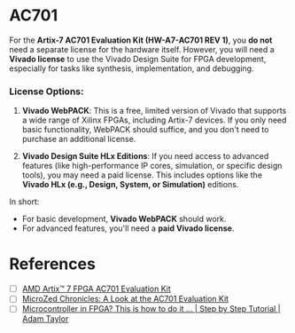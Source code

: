 # AC701


For the **Artix-7 AC701 Evaluation Kit (HW-A7-AC701 REV 1)**, you **do not** need a separate license for the hardware itself. However, you will need a **Vivado license** to use the Vivado Design Suite for FPGA development, especially for tasks like synthesis, implementation, and debugging.

### License Options:

1. **Vivado WebPACK**: This is a free, limited version of Vivado that supports a wide range of Xilinx FPGAs, including Artix-7 devices. If you only need basic functionality, WebPACK should suffice, and you don't need to purchase an additional license.

2. **Vivado Design Suite HLx Editions**: If you need access to advanced features (like high-performance IP cores, simulation, or specific design tools), you may need a paid license. This includes options like the **Vivado HLx (e.g., Design, System, or Simulation)** editions.

In short:

* For basic development, **Vivado WebPACK** should work.
* For advanced features, you'll need a **paid Vivado license**.

# References



- [ ] [AMD Artix™ 7 FPGA AC701 Evaluation Kit](https://www.amd.com/en/products/adaptive-socs-and-fpgas/evaluation-boards/ek-a7-ac701-g.html)
- [ ] [MicroZed Chronicles: A Look at the AC701 Evaluation Kit](https://www.adiuvoengineering.com/post/microzed-chronicles-a-look-at-the-ac701-evaluation-kit)
- [ ] [Microcontroller in FPGA? This is how to do it ... | Step by Step Tutorial | Adam Taylor](https://www.youtube.com/watch?v=eQQRoY0J12M)
